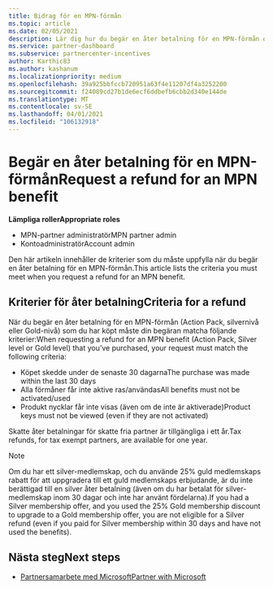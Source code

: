 ```yaml
---
title: Bidrag för en MPN-förmån
ms.topic: article
ms.date: 02/05/2021
description: Lär dig hur du begär en åter betalning för en MPN-förmån och de kriterier som krävs för att vara berättigade.
ms.service: partner-dashboard
ms.subservice: partnercenter-incentives
author: Karthic83
ms.author: kashanum
ms.localizationpriority: medium
ms.openlocfilehash: 39a925bbfccb720951a63f4e11207df4a3252200
ms.sourcegitcommit: f24089cd27b1de6ecf6ddbefb6cbb2d340e144de
ms.translationtype: MT
ms.contentlocale: sv-SE
ms.lasthandoff: 04/01/2021
ms.locfileid: "106132918"
---
```

# <a name="request-a-refund-for-an-mpn-benefit"></a><span data-ttu-id="2d5b0-103">Begär en åter betalning för en MPN-förmån</span><span class="sxs-lookup"><span data-stu-id="2d5b0-103">Request a refund for an MPN benefit</span></span>

<span data-ttu-id="2d5b0-104">**Lämpliga roller**</span><span class="sxs-lookup"><span data-stu-id="2d5b0-104">**Appropriate roles**</span></span>

- <span data-ttu-id="2d5b0-105">MPN-partner administratör</span><span class="sxs-lookup"><span data-stu-id="2d5b0-105">MPN partner admin</span></span>
- <span data-ttu-id="2d5b0-106">Kontoadministratör</span><span class="sxs-lookup"><span data-stu-id="2d5b0-106">Account admin</span></span>

<span data-ttu-id="2d5b0-107">Den här artikeln innehåller de kriterier som du måste uppfylla när du begär en åter betalning för en MPN-förmån.</span><span class="sxs-lookup"><span data-stu-id="2d5b0-107">This article lists the criteria you must meet when you request a refund for an MPN benefit.</span></span>

## <a name="criteria-for-a-refund"></a><span data-ttu-id="2d5b0-108">Kriterier för åter betalning</span><span class="sxs-lookup"><span data-stu-id="2d5b0-108">Criteria for a refund</span></span>
<span data-ttu-id="2d5b0-109">När du begär en åter betalning för en MPN-förmån (Action Pack, silvernivå eller Gold-nivå) som du har köpt måste din begäran matcha följande kriterier:</span><span class="sxs-lookup"><span data-stu-id="2d5b0-109">When requesting a refund for an MPN benefit (Action Pack, Silver level or Gold level) that you’ve purchased, your request must match the following criteria:</span></span>

- <span data-ttu-id="2d5b0-110">Köpet skedde under de senaste 30 dagarna</span><span class="sxs-lookup"><span data-stu-id="2d5b0-110">The purchase was made within the last 30 days</span></span>
- <span data-ttu-id="2d5b0-111">Alla förmåner får inte aktive ras/användas</span><span class="sxs-lookup"><span data-stu-id="2d5b0-111">All benefits must not be activated/used</span></span>
- <span data-ttu-id="2d5b0-112">Produkt nycklar får inte visas (även om de inte är aktiverade)</span><span class="sxs-lookup"><span data-stu-id="2d5b0-112">Product keys must not be viewed (even if they are not activated)</span></span>

<span data-ttu-id="2d5b0-113">Skatte åter betalningar för skatte fria partner är tillgängliga i ett år.</span><span class="sxs-lookup"><span data-stu-id="2d5b0-113">Tax refunds, for tax exempt partners, are available for one year.</span></span>

>[!NOTE]
><span data-ttu-id="2d5b0-114">Om du har ett silver-medlemskap, och du använde 25% guld medlemskaps rabatt för att uppgradera till ett guld medlemskaps erbjudande, är du inte berättigad till en silver åter betalning (även om du har betalat för silver-medlemskap inom 30 dagar och inte har använt fördelarna).</span><span class="sxs-lookup"><span data-stu-id="2d5b0-114">If you had a Silver membership offer, and you used the 25% Gold membership discount to upgrade to a Gold membership offer, you are not eligible for a Silver refund (even if you paid for Silver membership within 30 days and have not used the benefits).</span></span>

## <a name="next-steps"></a><span data-ttu-id="2d5b0-115">Nästa steg</span><span class="sxs-lookup"><span data-stu-id="2d5b0-115">Next steps</span></span>

- [<span data-ttu-id="2d5b0-116">Partnersamarbete med Microsoft</span><span class="sxs-lookup"><span data-stu-id="2d5b0-116">Partner with Microsoft</span></span>](mpn-overview.md)
